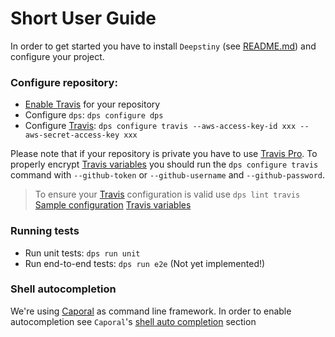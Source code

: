 # Short User Guide

In order to get started you have to install `Deepstiny` (see [README.md](https://github.com/MitocGroup/deepstiny/blob/master/README.md))
and configure your project.

### Configure repository:

- [Enable Travis](https://docs.travis-ci.com/user/getting-started#To-get-started-with-Travis-CI%3A) for your repository
- Configure `dps`: `dps configure dps`
- Configure [Travis](https://travis-ci.org): `dps configure travis --aws-access-key-id xxx --aws-secret-access-key xxx` 

Please note that if your repository is private you have to use [Travis Pro](https://travis-ci.com).
To properly encrypt [Travis variables](https://github.com/MitocGroup/deepstiny/blob/master/bin/commands/configure/helper/travis-vars.js#L3) 
you should run the `dps configure travis` command with `--github-token` or `--github-username` and `--github-password`.

> To ensure your [Travis](https://travis-ci.org) configuration is valid use `dps lint travis`
> [Sample configuration](https://github.com/MitocGroup/deepstiny/blob/master/bin/templates/.dps.yml)
> [Travis variables](https://github.com/MitocGroup/deepstiny/blob/master/bin/commands/configure/helper/travis-vars.js#L3)

### Running tests

- Run unit tests: `dps run unit`
- Run end-to-end tests: `dps run e2e` (Not yet implemented!)

### Shell autocompletion

We're using [Caporal](https://github.com/mattallty/Caporal.js) as command line framework.
In order to enable autocompletion see `Caporal`'s [shell auto completion](https://github.com/mattallty/Caporal.js#shell-auto-completion) section
